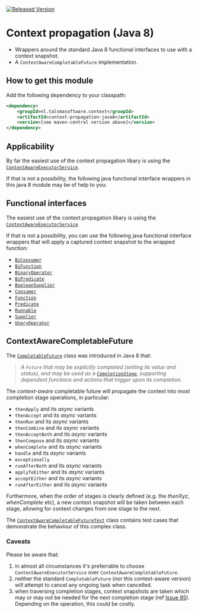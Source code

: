 [![Released Version][maven-img]][maven] 

# Context propagation (Java 8)

- Wrappers around the standard Java 8 functional interfaces to use with a context snapshot.
- A `ContextAwareCompletableFuture` implementation.

## How to get this module

Add the following dependency to your classpath:
```xml
<dependency>
    <groupId>nl.talsmasoftware.context</groupId>
    <artifactId>context-propagation-java8</artifactId>
    <version>[see maven-central version above]</version>
</dependency>
```

## Applicability

By far the easiest use of the context propagation libary is using the
[`ContextAwareExecutorService`][ContextAwareExecutorService].

If that is not a possibility, the following java functional interface wrappers
in this java 8 module may be of help to you:

## Functional interfaces

The easiest use of the context propagation libary is using the
[`ContextAwareExecutorService`][ContextAwareExecutorService].

If that is not a possibility, you can use the following java functional interface wrappers
that will apply a captured context snapshot to the wrapped function:

- [`BiConsumer`](https://javadoc.io/page/nl.talsmasoftware.context/context-propagation-java8/latest/nl/talsmasoftware/context/functions/BiConsumerWithContext.html)
- [`BiFunction`](https://javadoc.io/page/nl.talsmasoftware.context/context-propagation-java8/latest/nl/talsmasoftware/context/functions/BiFunctionWithContext.html)
- [`BinaryOperator`](https://javadoc.io/page/nl.talsmasoftware.context/context-propagation-java8/latest/nl/talsmasoftware/context/functions/BinaryOperatorWithContext.html)
- [`BiPredicate`](https://javadoc.io/page/nl.talsmasoftware.context/context-propagation-java8/latest/nl/talsmasoftware/context/functions/BiPredicateWithContext.html)
- [`BooleanSupplier`](https://javadoc.io/page/nl.talsmasoftware.context/context-propagation-java8/latest/nl/talsmasoftware/context/functions/BooleanSupplierWithContext.html)
- [`Consumer`](https://javadoc.io/page/nl.talsmasoftware.context/context-propagation-java8/latest/nl/talsmasoftware/context/functions/ConsumerWithContext.html)
- [`Function`](https://javadoc.io/page/nl.talsmasoftware.context/context-propagation-java8/latest/nl/talsmasoftware/context/functions/FunctionWithContext.html)
- [`Predicate`](https://javadoc.io/page/nl.talsmasoftware.context/context-propagation-java8/latest/nl/talsmasoftware/context/functions/PredicateWithContext.html)
- [`Runnable`](https://javadoc.io/page/nl.talsmasoftware.context/context-propagation-java8/latest/nl/talsmasoftware/context/functions/RunnableWithContext.html)
- [`Supplier`](https://javadoc.io/page/nl.talsmasoftware.context/context-propagation-java8/latest/nl/talsmasoftware/context/functions/SupplierWithContext.html)
- [`UnaryOperator`](https://javadoc.io/page/nl.talsmasoftware.context/context-propagation-java8/latest/nl/talsmasoftware/context/functions/UnaryOperatorWithContext.html)


## ContextAwareCompletableFuture

The [`CompletableFuture`][CompletableFuture] class was introduced in Java 8 that:
> _A `Future` that may be explicitly completed (setting its value and status),
> and may be used as a [`CompletionStage`][CompletionStage],
> supporting dependent functions and actions that trigger upon its completion._

The _context-aware_ completable future will propagate the context into most completion stage
operations, in particular:
- `thenApply` and its _async_ variants
- `thenAccept` and its _async_ variants
- `thenRun` and its _async_ variants
- `thenCombine` and its _async_ variants
- `thenAcceptBoth` and its _async_ variants
- `thenCompose` and its _async_ variants
- `whenComplete` and its _async_ variants
- `handle` and its _async_ variants
- `exceptionally`
- `runAfterBoth` and its _async_ variants
- `applyToEither` and its _async_ variants
- `acceptEither` and its _async_ variants
- `runAfterEither` and its _async_ variants

Furthermore, when the order of stages is clearly defined (e.g. the _thenXyz_, _whenComplete_ etc),
a new context snapshot will be taken between each stage, allowing for context changes from one stage
to the next.

The [`ContextAwareCompletableFutureTest`](https://github.com/talsma-ict/context-propagation/blob/develop/context-propagation-java8/src/test/java/nl/talsmasoftware/context/futures/ContextAwareCompletableFutureTest.java) class contains
test cases that demonstrate the behaviour of this complex class.

### Caveats

Please be aware that:
1. in almost all circumstances it's preferrable 
   to choose `ContextAwareExecutorService` over `ContextAwareCompletableFuture`.
2. neither the standard `CompletableFuture` (nor this context-aware version)
   will attempt to cancel any ongoing task when cancelled.
3. when traversing completion stages, context snapshots are taken
   which may or may not be needed for the next completion stage 
   (ref [Issue 85](https://github.com/talsma-ict/context-propagation/issues/85)).
   Depending on the operation, this could be costly.

  [maven-img]: https://img.shields.io/maven-central/v/nl.talsmasoftware.context/context-propagation-java8.svg
  [maven]: http://search.maven.org/#search%7Cga%7C1%7Cg%3A%22nl.talsmasoftware.context%22%20AND%20a%3A%22context-propagation-java8%22

  [ContextAwareExecutorService]: https://javadoc.io/page/nl.talsmasoftware.context/context-propagation/latest/nl/talsmasoftware/context/executors/ContextAwareExecutorService.html
  [CompletableFuture]: https://docs.oracle.com/javase/8/docs/api/java/util/concurrent/CompletableFuture.html
  [CompletionStage]: https://docs.oracle.com/javase/8/docs/api/java/util/concurrent/CompletionStage.html
  
